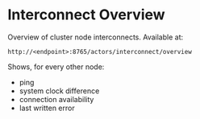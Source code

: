# Interconnect Overview

Overview of cluster node interconnects. Available at:

```
http://<endpoint>:8765/actors/interconnect/overview
```

Shows, for every other node:

* ping
* system clock difference
* connection availability
* last written error

